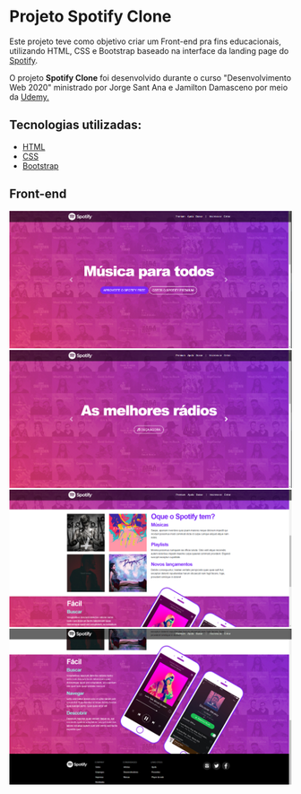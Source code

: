 
<h1>Projeto Spotify Clone</h1>

Este projeto teve como objetivo criar um Front-end pra fins educacionais, utilizando HTML, CSS e Bootstrap baseado na interface da landing page do [Spotify](https://www.spotify.com/br/).

<p>O projeto <strong>Spotify Clone</strong> foi desenvolvido durante o curso "Desenvolvimento Web 2020" ministrado por  Jorge Sant Ana e Jamilton Damasceno por meio da <a href ="https://www.udemy.com/">Udemy.<a></p>

## Tecnologias utilizadas:

  - [HTML](https://www.w3schools.com/html/default.asp)
  - [CSS](https://www.w3schools.com/css/)
  - [Bootstrap](https://getbootstrap.com.br/)

## Front-end

<img src="imagens/Captura1.PNG">
<img src="imagens/Captura2.PNG">
<img src="imagens/Captura3.PNG">
<img src="imagens/Captura4.PNG">
